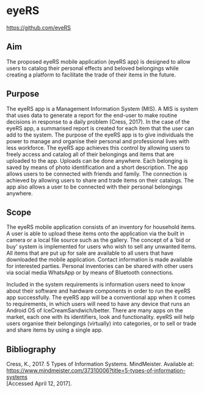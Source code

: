 # eyeRS
https://github.com/eyeRS

## Aim
The proposed eyeRS mobile application (eyeRS app) is designed to allow users to catalog their personal effects and beloved belongings while creating a platform to facilitate the trade of their items in the future.

## Purpose
The eyeRS app is a Management Information System (MIS). A MIS is system that uses data to generate a report for the end-user to make routine decisions in response to a daily problem (Cress, 2017). In the case of the eyeRS app, a summarised report is created for each item that the user can add to the system. The purpose of the eyeRS app is to give individuals the power to manage and organise their personal and professional lives with less workforce. The eyeRS app achieves this control by allowing users to freely access and catalog all of their belongings and items that are uploaded to the app. Uploads can be done anywhere. Each belonging is saved by means of photo identification and a short description. The app allows users to be connected with friends and family. The connection is achieved by allowing users to share and trade items on their catalogs. The app also allows a user to be connected with their personal belongings anywhere.

## Scope
The eyeRS mobile application consists of an inventory for household items. A user is able to upload these items onto the application via the built in camera or a local file source such as the gallery. The concept of a 'bid or buy' system is implemented for users who wish to sell any unwanted items. All items that are put up for sale are available to all users that have downloaded the mobile application. Contact information is made available for interested parties. Personal inventories can be shared with other users via social media WhatsApp or by means of Bluetooth connections.

Included in the system requirements is information users need to know about their software and hardware components in order to run the eyeRS app successfully. The eyeRS app will be a conventional app when it comes to requirements, in which users will need to have any device that runs an Android OS of IceCreamSandwich/better. There are many apps on the market, each one with its identifiers, look and functionality. eyeRS will help users organise their belongings (virtually) into categories, or to sell or trade and share items by using a single app.

## Bibliography
Cress, K., 2017. 5 Types of Information Systems. MindMeister. Available at: <br>
https://www.mindmeister.com/37310006?title=5-types-of-information-systems <br>
[Accessed April 12, 2017].
